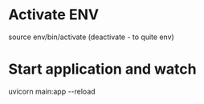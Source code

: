 # Activate ENV

source env/bin/activate (deactivate - to quite env)

# Start application and watch

uvicorn main:app --reload
